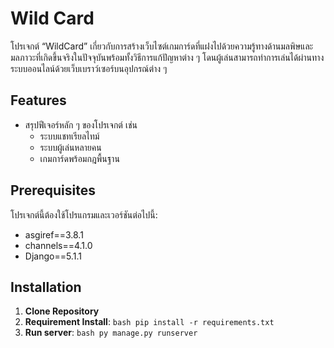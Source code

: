 # Wild Card
โปรเจกต์ “WildCard” เกี่ยวกับการสร้างเว็บไซต์เกมการ์ดที่แฝงไปด้วยความรู้ทางด้านมลพิษและมลภาวะที่เกิดขึ้นจริงในปัจจุบันพร้อมทั้งวิธีการแก้ปัญหาต่าง ๆ
โดนผู้เล่นสามารถทำการเล่นได้ผ่านทางระบบออนไลน์ด้วยเว็บเบราว์เซอร์บนอุปกรณ์ต่าง ๆ

## Features
- สรุปฟีเจอร์หลัก ๆ ของโปรเจกต์ เช่น
  - ระบบแชทเรียลไทม์
  - ระบบผู้เล่นหลายคน
  - เกมการ์ดพร้อมกฎพื้นฐาน

## Prerequisites
โปรเจกต์นี้ต้องใช้โปรแกรมและเวอร์ชันต่อไปนี้:
- asgiref==3.8.1
- channels==4.1.0
- Django==5.1.1

## Installation
1. **Clone Repository**
2. **Requirement Install**: ``bash pip install -r requirements.txt``
3. **Run server**: ``bash py manage.py runserver``
